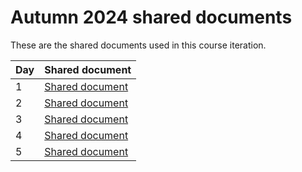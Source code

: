 # Autumn 2024 shared documents

These are the shared documents used in this course iteration.

Day  |Shared document
-----|------------------------------------
1    |[Shared document](20241118.md)
2    |[Shared document](20241119.md)
3    |[Shared document](20241120.md)
4    |[Shared document](20241121.md)
5    |[Shared document](20241122.md)
